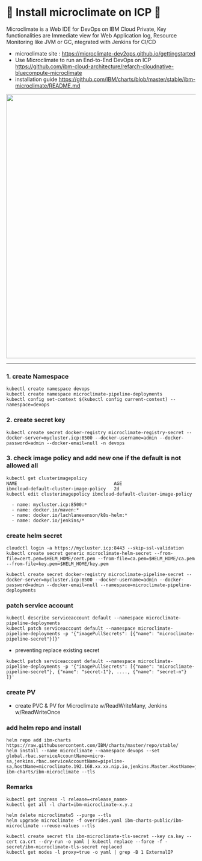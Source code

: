 # :tiger: Install microclimate on ICP :tiger:

Microclimate is a Web IDE for DevOps on IBM Cloud Private, Key functionalities are Immediate view for Web Application log, Resource Monitoring like JVM or GC, ntegrated with Jenkins for CI/CD

- microclimate site : https://microclimate-dev2ops.github.io/gettingstarted
- Use Microclimate to run an End-to-End DevOps on ICP	https://github.com/ibm-cloud-architecture/refarch-cloudnative-bluecompute-microclimate
- installation guide https://github.com/IBM/charts/blob/master/stable/ibm-microclimate/README.md

<p align="center" >
<img width=700 src="https://github.com/moreal70/IBM-Private-Cloud-handsOn/blob/master/images/microclimate.jpg">
</p>

---
### 1. create Namespace
~~~
kubectl create namespace devops
kubectl create namespace microclimate-pipeline-deployments
kubectl config set-context $(kubectl config current-context) --namespace=devops
~~~

### 2. create secret key  
~~~
kubectl create secret docker-registry microclimate-registry-secret --docker-server=mycluster.icp:8500 --docker-username=admin --docker-password=admin --docker-email=null -n devops
~~~

### 3. check image policy and add new one if the default is not allowed all
~~~
kubectl get clusterimagepolicy
NAME                                    AGE
ibmcloud-default-cluster-image-policy   2d
kubectl edit clusterimagepolicy ibmcloud-default-cluster-image-policy
~~~

~~~
  - name: mycluster.icp:8500:*
  - name: docker.io/maven:*
  - name: docker.io/lachlanevenson/k8s-helm:*
  - name: docker.io/jenkins/*
~~~

### create helm secret
~~~
cloudctl login -a https://mycluster.icp:8443 --skip-ssl-validation
kubectl create secret generic microclimate-helm-secret --from-file=cert.pem=$HELM_HOME/cert.pem --from-file=ca.pem=$HELM_HOME/ca.pem --from-file=key.pem=$HELM_HOME/key.pem
~~~

~~~
kubectl create secret docker-registry microclimate-pipeline-secret --docker-server=mycluster.icp:8500 --docker-username=admin --docker-password=admin --docker-email=null --namespace=microclimate-pipeline-deployments
~~~

### patch service account
~~~
kubectl describe serviceaccount default --namespace microclimate-pipeline-deployments
kubectl patch serviceaccount default --namespace microclimate-pipeline-deployments -p '{"imagePullSecrets": [{"name": "microclimate-pipeline-secret"}]}'
~~~
- preventing replace existing secret
~~~
kubectl patch serviceaccount default --namespace microclimate-pipeline-deployments -p '{"imagePullSecrets": [{"name": "microclimate-pipeline-secret"}, {"name": "secret-1"}, ...., {"name": "secret-n"} ]}'
~~~

### create PV
- create PVC & PV for Microclimate w/ReadWriteMany, Jenkins w/ReadWriteOnce

### add helm repo and install
~~~
helm repo add ibm-charts https://raw.githubusercontent.com/IBM/charts/master/repo/stable/
helm install --name microclimate --namespace devops --set global.rbac.serviceAccountName=micro-sa,jenkins.rbac.serviceAccountName=pipeline-sa,hostName=microclimate.192.168.xx.xx.nip.io,jenkins.Master.HostName=jenkins.192.168.xx.xx.nip.io,persistence.useDynamicProvisioning=false ibm-charts/ibm-microclimate --tls
~~~

### Remarks
~~~
kubectl get ingress -l release=<release_name>
kubectl get all -l chart=ibm-microclimate-x.y.z

helm delete microclimate5 --purge --tls
helm upgrade microclimate -f overrides.yaml ibm-charts-public/ibm-microclimate --reuse-values --tls

kubectl create secret tls ibm-microclimate-tls-secret --key ca.key --cert ca.crt --dry-run -o yaml | kubectl replace --force -f - secret/ibm-microclimate-tls-secret replaced
kubectl get nodes -l proxy=true -o yaml | grep -B 1 ExternalIP
~~~
